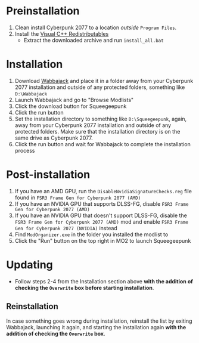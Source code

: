# Preinstallation

1. Clean install Cyberpunk 2077 to a location _outside_ `Program Files`.
2. Install the [Visual C++ Redistributables](https://www.techpowerup.com/download/visual-c-redistributable-runtime-package-all-in-one/)
   - Extract the downloaded archive and run `install_all.bat`

# Installation

1. Download [Wabbajack](https://www.wabbajack.org) and place it in a folder away from your Cyberpunk 2077 installation and outside of any protected folders, something like `D:\Wabbajack`
2. Launch Wabbajack and go to "Browse Modlists"
3. Click the download button for Squeegeepunk
4. Click the run button
5. Set the installation directory to something like `D:\Squeegeepunk`, again, away from your Cyberpunk 2077 installation and outside of any protected folders. Make sure that the installation directory is on the same drive as Cyberpunk 2077.
6. Click the run button and wait for Wabbajack to complete the installation process

# Post-installation

1. If you have an AMD GPU, run the `DisableNvidiaSignatureChecks.reg` file found in `FSR3 Frame Gen for Cyberpunk 2077 (AMD)`
2. If you have an NVIDIA GPU that supports DLSS-FG, disable `FSR3 Frame Gen for Cyberpunk 2077 (AMD)`
3. If you have an NVIDIA GPU that doesn't support DLSS-FG, disable the `FSR3 Frame Gen for Cyberpunk 2077 (AMD)` mod and enable `FSR3 Frame Gen for Cyberpunk 2077 (NVIDIA)` instead
4. Find `ModOrganizer.exe` in the folder you installed the modlist to
5. Click the "Run" button on the top right in MO2 to launch Squeegeepunk

# Updating

- Follow steps 2-4 from the Installation section above **with the addition of checking the `Overwrite` box before starting installation**.

## Reinstallation

In case something goes wrong during installation, reinstall the list by exiting Wabbajack, launching it again, and starting the installation again **with the addition of checking the `Overwrite` box**.
